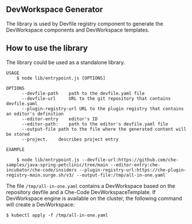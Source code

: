## DevWorkspace Generator
The library is used by Devfile registry component to generate the DevWorkspace components and DevWorkspace templates.

## How to use the library
The library could be used as a standalone library.

```
USAGE
    $ node lib/entrypoint.js [OPTIONS]

OPTIONS
      --devfile-path    path to the devfile.yaml file
      --devfile-url     URL to the git repository that contains devfile.yaml 
      --plugin-registry-url URL to the plugin registry that contains an editor's definition
      --editor-entry    editor's ID 
      --editor-path:    path to the editor's devfile.yaml file
      --output-file path to the file where the generated content will be stored
      --project.    describes project entry

EXAMPLE

    $ node lib/entrypoint.js --devfile-url:https://github.com/che-samples/java-spring-petclinic/tree/main --editor-entry:che-incubator/che-code/insiders --plugin-registry-url:https://che-plugin-registry-main.surge.sh/v3/ --output-file:/tmp/all-in-one.yaml`
```

The file `/tmp/all-in-one.yaml` contains a DevWorkspace based on the repository devfile and a Che-Code DevWorkspaceTemplate.
If DevWorkspace engine is available on the cluster, the following command will create a DevWorkspace:

`$ kubectl apply -f /tmp/all-in-one.yaml`
